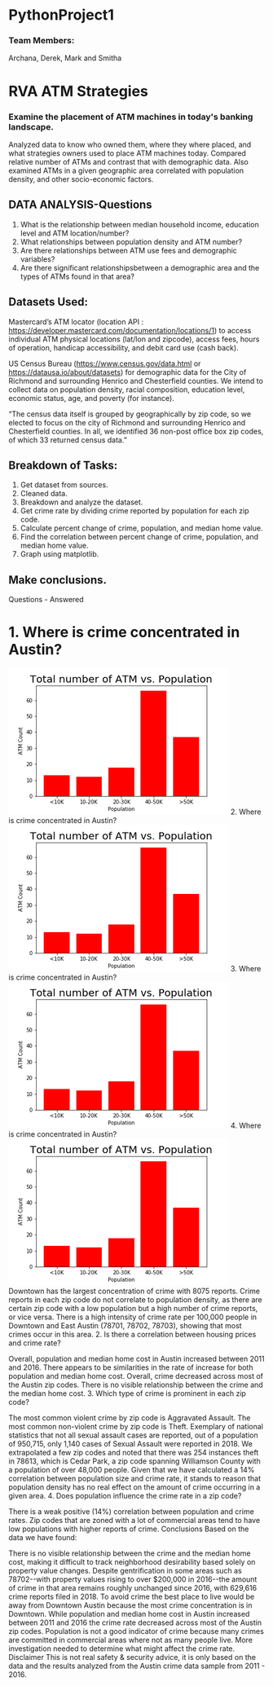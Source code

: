 # PythonProject1
### Team Members:
Archana, Derek, Mark and Smitha

# RVA ATM Strategies 
### Examine the placement of ATM machines in today's banking landscape. 
Analyzed data to know who owned them, where they where placed, and what strategies owners used to place ATM machines today. 
Compared relative number of ATMs and contrast that with demographic data. Also examined ATMs in a given geographic area correlated with population density, and other socio-economic factors.

## DATA ANALYSIS-Questions
1. What is the relationship between median household income, education level and ATM location/number?
2. What relationships between population density and ATM number?
3. Are there relationships between ATM use fees and demographic variables?
4. Are there significant relationshipsbetween a demographic area and the types of ATMs found in that area?

## Datasets Used:
Mastercard’s ATM locator (location API : https://developer.mastercard.com/documentation/locations/1) to access individual ATM
physical locations (lat/lon and zipcode), access fees, hours of operation, handicap accessibility, and debit card use (cash back).

US Census Bureau (https://www.census.gov/data.html or https://datausa.io/about/datasets) for demographic data for the City of Richmond and surrounding Henrico and Chesterfield counties. We intend to collect data on population density, racial composition, education level, economic status, age, and poverty (for instance).

“The census data itself is grouped by geographically by zip code, so we elected to focus on the city of Richmond and surrounding Henrico and Chesterfield counties. In all, we identified 36 non-post office box zip codes, of which 33 returned census data.”

## Breakdown of Tasks:
1. Get dataset from sources.
2. Cleaned data.
3. Breakdown and analyze the dataset.
4. Get crime rate by dividing crime reported by population for each zip code.
5. Calculate percent change of crime, population, and median home value.
6. Find the correlation between percent change of crime, population, and median home value.
7. Graph using matplotlib.

## Make conclusions.
Questions - Answered
# 1. Where is crime concentrated in Austin?
![GitHub Logo](/Bar_Population_ATM.png)
2. Where is crime concentrated in Austin?
![GitHub Logo](/Bar_Population_ATM.png)
3. Where is crime concentrated in Austin?
![GitHub Logo](/Bar_Population_ATM.png)
4. Where is crime concentrated in Austin?
![GitHub Logo](/Bar_Population_ATM.png)
Downtown has the largest concentration of crime with 8075 reports.
Crime reports in each zip code do not correlate to population density, as there are certain zip code with a low population but a high number of crime reports, or vice versa.
There is a high intensity of crime rate per 100,000 people in Downtown and East Austin (78701, 78702, 78703), showing that most crimes occur in this area.
2. Is there a correlation between housing prices and crime rate?


Overall, population and median home cost in Austin increased between 2011 and 2016.
There appears to be similarities in the rate of increase for both population and median home cost.
Overall, crime decreased across most of the Austin zip codes.
There is no visible relationship between the crime and the median home cost.
3. Which type of crime is prominent in each zip code?




The most common violent crime by zip code is Aggravated Assault.
The most common non-violent crime by zip code is Theft.
Exemplary of national statistics that not all sexual assault cases are reported, out of a population of 950,715, only 1,140 cases of Sexual Assault were reported in 2018.
We extrapolated a few zip codes and noted that there was 254 instances theft in 78613, which is Cedar Park, a zip code spanning Williamson County with a population of over 48,000 people. Given that we have calculated a 14% correlation between population size and crime rate, it stands to reason that population density has no real effect on the amount of crime occurring in a given area.
4. Does population influence the crime rate in a zip code?


There is a weak positive (14%) correlation between population and crime rates.
Zip codes that are zoned with a lot of commercial areas tend to have low populations with higher reports of crime.
Conclusions
Based on the data we have found:

There is no visible relationship between the crime and the median home cost, making it difficult to track neighborhood desirability based solely on property value changes. Despite gentrification in some areas such as 78702--with property values rising to over $200,000 in 2016--the amount of crime in that area remains roughly unchanged since 2016, with 629,616 crime reports filed in 2018.
To avoid crime the best place to live would be away from Downtown Austin because the most crime concentration is in Downtown.
While population and median home cost in Austin increased between 2011 and 2016 the crime rate decreased across most of the Austin zip codes.
Population is not a good indicator of crime because many crimes are committed in commercial areas where not as many people live.
More investigation needed to determine what might affect the crime rate.
Disclaimer
This is not real safety & security advice, it is only based on the data and the results analyzed from the Austin crime data sample from 2011 - 2016.
